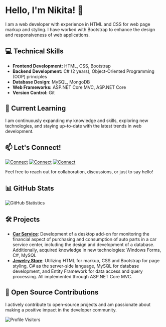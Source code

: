 # Hello, I'm Nikita! 👋

I am a web developer with experience in HTML and CSS for web page markup and styling. I have worked with Bootstrap to enhance the design and responsiveness of web applications. 

## 💻 Technical Skills
- **Frontend Development:** HTML, CSS, Bootstrap
- **Backend Development:** C# (2 years), Object-Oriented Programming (OOP) principles
- **Database Design:** MySQL, MongoDB
- **Web Frameworks:** ASP.NET Core MVC, ASP.NET Core
- **Version Control:** Git

## 🌱 Current Learning
I am continuously expanding my knowledge and skills, exploring new technologies, and staying up-to-date with the latest trends in web development.

## 📫 Let's Connect!
[![Connect](https://img.shields.io/badge/Connect-N1ckk-blue?style=for-the-badge&logo=linkedin)](https://www.linkedin.com/in/%D0%BD%D0%B8%D0%BA%D0%B8%D1%82%D0%B0-%D0%B7%D0%B5%D0%BB%D0%B5%D0%BD%D0%BE%D0%B2-573bb7261/)
[![Connect](https://img.shields.io/badge/Connect-n1cksm-blue?style=for-the-badge&logo=telegram)](https://t.me/n1cksm)
[![Connect](https://img.shields.io/badge/Connect-retenexl%40gmail.com-green?style=for-the-badge&logo=mail.ru)](mailto:retenexl@gmail.com)

Feel free to reach out for collaboration, discussions, or just to say hello!

## 📊 GitHub Stats
![GitHub Statistics](https://github-readme-stats.vercel.app/api?username=N1ckk&show_icons=true&hide_title=true&hide=prs)

## 🛠️ Projects
- [**Car Service**](https://github.com/N1ckk/car_service): Development of a desktop add-on for monitoring the financial aspect of purchasing and consumption of auto parts in a car service center, including the design and development of a database. Additionally, acquired knowledge in new technologies: Windows Forms, C#, MySQL
- [**Jewelry Store**](https://github.com/N1ckk/jewelry_store): Utilizing HTML for markup, CSS and Bootstrap for page styling, C# as the server-side language, MySQL for database development, and Entity Framework for data access and query processing. All implemented through ASP.NET Core MVC.

## 🚀 Open Source Contributions
I actively contribute to open-source projects and am passionate about making a positive impact in the developer community.

![Profile Visitors](https://komarev.com/ghpvc/?username=N1ckk)

